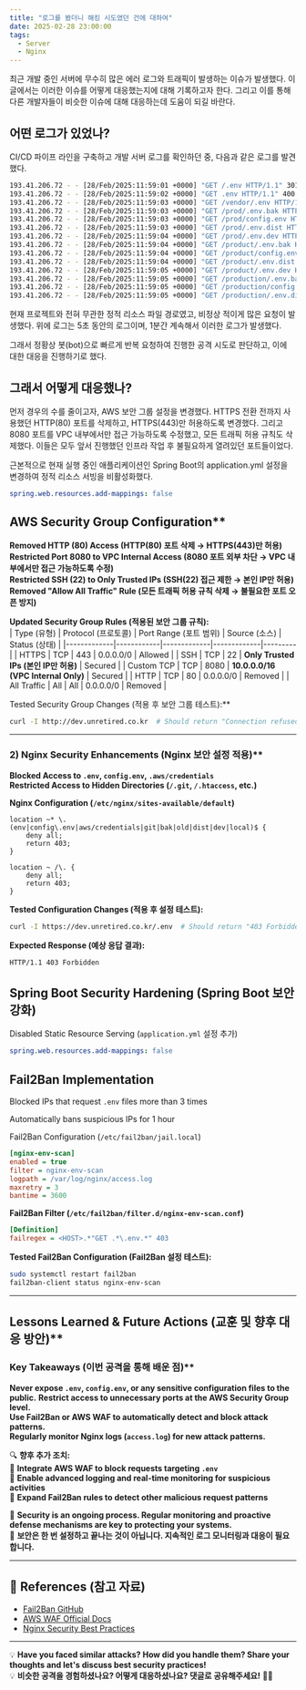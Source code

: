 ```yaml
---
title: "로그를 봤더니 해킹 시도였던 건에 대하여"
date: 2025-02-28 23:00:00
tags: 
  - Server
  - Nginx
---
```


최근 개발 중인 서버에 무수히 많은 에러 로그와 트래픽이 발생하는 이슈가 발생했다.
이 글에서는 이러한 이슈를 어떻게 대응했는지에 대해 기록하고자 한다.
그리고 이를 통해 다른 개발자들이 비슷한 이슈에 대해 대응하는데 도움이 되길 바란다.

## 어떤 로그가 있었나?

CI/CD 파이프 라인을 구축하고 개발 서버 로그를 확인하던 중, 다음과 같은 로그를 발견했다.

```bash
193.41.206.72 - - [28/Feb/2025:11:59:01 +0000] "GET /.env HTTP/1.1" 301 178 "-" "-" "-""0.000"
193.41.206.72 - - [28/Feb/2025:11:59:02 +0000] "GET .env HTTP/1.1" 400 166 "-" "-" "-""0.249"
193.41.206.72 - - [28/Feb/2025:11:59:03 +0000] "GET /vendor/.env HTTP/1.1" 400 102 "-" "-" "-""0.008"
193.41.206.72 - - [28/Feb/2025:11:59:03 +0000] "GET /prod/.env.bak HTTP/1.1" 400 102 "-" "-" "-""0.011"
193.41.206.72 - - [28/Feb/2025:11:59:03 +0000] "GET /prod/config.env HTTP/1.1" 400 102 "-" "-" "-""0.006"
193.41.206.72 - - [28/Feb/2025:11:59:03 +0000] "GET /prod/.env.dist HTTP/1.1" 400 102 "-" "-" "-""0.004"
193.41.206.72 - - [28/Feb/2025:11:59:04 +0000] "GET /prod/.env.dev HTTP/1.1" 400 102 "-" "-" "-""0.006"
193.41.206.72 - - [28/Feb/2025:11:59:04 +0000] "GET /product/.env.bak HTTP/1.1" 400 102 "-" "-" "-""0.005"
193.41.206.72 - - [28/Feb/2025:11:59:04 +0000] "GET /product/config.env HTTP/1.1" 400 102 "-" "-" "-""0.011"
193.41.206.72 - - [28/Feb/2025:11:59:04 +0000] "GET /product/.env.dist HTTP/1.1" 400 102 "-" "-" "-""0.005"
193.41.206.72 - - [28/Feb/2025:11:59:05 +0000] "GET /product/.env.dev HTTP/1.1" 400 102 "-" "-" "-""0.006"
193.41.206.72 - - [28/Feb/2025:11:59:05 +0000] "GET /production/.env.bak HTTP/1.1" 400 102 "-" "-" "-""0.007"
193.41.206.72 - - [28/Feb/2025:11:59:05 +0000] "GET /production/config.env HTTP/1.1" 400 102 "-" "-" "-""0.008"
193.41.206.72 - - [28/Feb/2025:11:59:05 +0000] "GET /production/.env.dist HTTP/1.1" 400 102 "-" "-" "-""0.006"
```

현재 프로젝트와 전혀 무관한 정적 리소스 파일 경로였고, 비정상 적이게 많은 요청이 발생했다.
위에 로그는 5초 동안의 로그이며, 1분간 계속해서 이러한 로그가 발생했다.

그래서 정황상 봇(bot)으로 빠르게 반복 요청하여 진행한 공격 시도로 판단하고, 이에 대한 대응을 진행하기로 했다.

## 그래서 어떻게 대응했나?

먼저 경우의 수를 줄이고자, AWS 보안 그룹 설정을 변경했다.
HTTPS 전환 전까지 사용했던 HTTP(80) 포트를 삭제하고, HTTPS(443)만 허용하도록 변경했다.
그리고 8080 포트를 VPC 내부에서만 접근 가능하도록 수정했고, 모든 트래픽 허용 규칙도 삭제했다.
이들은 모두 앞서 진행했던 인프라 작업 후 불필요하게 열려있던 포트들이었다.

근본적으로 현재 실행 중인 애플리케이션인 Spring Boot의 application.yml 설정을 변경하여 정적 리소스 서빙을 비활성화했다.

```yaml
spring.web.resources.add-mappings: false
```


## AWS Security Group Configuration**
 **Removed HTTP (80) Access (HTTP(80) 포트 삭제 → HTTPS(443)만 허용)**  
 **Restricted Port 8080 to VPC Internal Access (8080 포트 외부 차단 → VPC 내부에서만 접근 가능하도록 수정)**  
 **Restricted SSH (22) to Only Trusted IPs (SSH(22) 접근 제한 → 본인 IP만 허용)**  
 **Removed "Allow All Traffic" Rule (모든 트래픽 허용 규칙 삭제 → 불필요한 포트 오픈 방지)**

 **Updated Security Group Rules (적용된 보안 그룹 규칙):**  
| Type (유형) | Protocol (프로토콜) | Port Range (포트 범위) | Source (소스) | Status (상태) |
|-------------|------------|-------------|-------------|---------|
| HTTPS | TCP | 443 | 0.0.0.0/0 | Allowed |
| SSH | TCP | 22 | **Only Trusted IPs (본인 IP만 허용)** | Secured |
| Custom TCP | TCP | 8080 | **10.0.0.0/16 (VPC Internal Only)** | Secured |
| HTTP | TCP | 80 | 0.0.0.0/0 |  Removed |
| All Traffic | All | All | 0.0.0.0/0 | Removed |

Tested Security Group Changes (적용 후 보안 그룹 테스트):**
```bash
curl -I http://dev.unretired.co.kr  # Should return "Connection refused"
```

---

###  2) Nginx Security Enhancements (Nginx 보안 설정 적용)**
**Blocked Access to `.env`, `config.env`, `.aws/credentials`**  
**Restricted Access to Hidden Directories (`/.git`, `/.htaccess`, etc.)**

**Nginx Configuration (`/etc/nginx/sites-available/default`)**
```nginx
location ~* \.(env|config\.env|aws/credentials|git|bak|old|dist|dev|local)$ {
    deny all;
    return 403;
}

location ~ /\. {
    deny all;
    return 403;
}
```

**Tested Configuration Changes (적용 후 설정 테스트):**
```bash
curl -I https://dev.unretired.co.kr/.env  # Should return "403 Forbidden"
```
**Expected Response (예상 응답 결과):**
```bash
HTTP/1.1 403 Forbidden
```


## Spring Boot Security Hardening (Spring Boot 보안 강화)

Disabled Static Resource Serving (`application.yml` 설정 추가)

```yaml
spring.web.resources.add-mappings: false
```


## Fail2Ban Implementation

Blocked IPs that request `.env` files more than 3 times  

Automatically bans suspicious IPs for 1 hour

Fail2Ban Configuration (`/etc/fail2ban/jail.local`)
```ini
[nginx-env-scan]
enabled = true
filter = nginx-env-scan
logpath = /var/log/nginx/access.log
maxretry = 3
bantime = 3600
```

**Fail2Ban Filter (`/etc/fail2ban/filter.d/nginx-env-scan.conf`)**
```ini
[Definition]
failregex = <HOST>.*"GET .*\.env.*" 403
```

**Tested Fail2Ban Configuration (Fail2Ban 설정 테스트):**
```bash
sudo systemctl restart fail2ban
fail2ban-client status nginx-env-scan
```

---

## Lessons Learned & Future Actions (교훈 및 향후 대응 방안)**

### Key Takeaways (이번 공격을 통해 배운 점)**
**Never expose `.env`, `config.env`, or any sensitive configuration files to the public.**
**Restrict access to unnecessary ports at the AWS Security Group level.**  
**Use Fail2Ban or AWS WAF to automatically detect and block attack patterns.**  
**Regularly monitor Nginx logs (`access.log`) for new attack patterns.**

🔍 **향후 추가 조치:**  
🔹 **Integrate AWS WAF to block requests targeting `.env`**  
🔹 **Enable advanced logging and real-time monitoring for suspicious activities**  
🔹 **Expand Fail2Ban rules to detect other malicious request patterns**

🚀 **Security is an ongoing process. Regular monitoring and proactive defense mechanisms are key to protecting your systems.**  
🚀 **보안은 한 번 설정하고 끝나는 것이 아닙니다. 지속적인 로그 모니터링과 대응이 필요합니다.**

---

## **📌 References (참고 자료)**
- [Fail2Ban GitHub](https://github.com/fail2ban/fail2ban)
- [AWS WAF Official Docs](https://docs.aws.amazon.com/waf/latest/developerguide/)
- [Nginx Security Best Practices](https://stackoverflow.com/questions/65650622/how-to-define-a-location-regex-matching-block-in-nginx-conf)

---

💡 **Have you faced similar attacks? How did you handle them? Share your thoughts and let's discuss best security practices!**  
💡 **비슷한 공격을 경험하셨나요? 어떻게 대응하셨나요? 댓글로 공유해주세요!** 🚀🔥  
